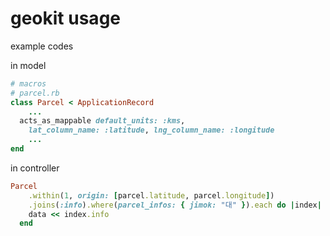 # geokit usage

example codes

in model 

```ruby
# macros
# parcel.rb
class Parcel < ApplicationRecord
	...
  acts_as_mappable default_units: :kms,
    lat_column_name: :latitude, lng_column_name: :longitude
	...
end
```

in controller

```ruby
Parcel
	.within(1, origin: [parcel.latitude, parcel.longitude])
	.joins(:info).where(parcel_infos: { jimok: "대" }).each do |index|
    data << index.info
  end
```

